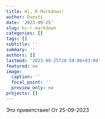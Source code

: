 ```yaml
---
title: Hi, R Markdown!
author: Dvesti
date: '2023-09-25'
slug: hi-r-markdown
categories: []
tags: []
subtitle: ''
summary: ''
authors: []
lastmod: '2023-09-25T20:58:06+03:00'
featured: no
image:
  caption: ''
  focal_point: ''
  preview_only: no
projects: []
---
```


Это приветствие! От 25-09-2023
